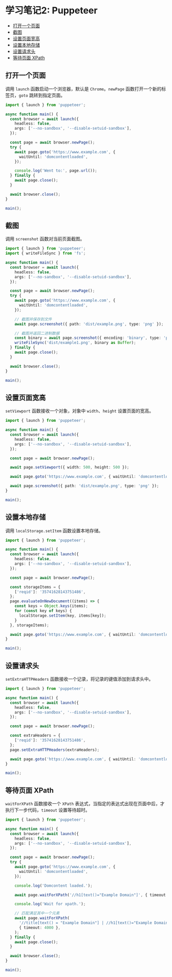 # 学习笔记2: Puppeteer

- [打开一个页面](#打开一个页面)
- [截图](#截图)
- [设置页面宽高](#设置页面宽高)
- [设置本地存储](#设置本地存储)
- [设置请求头](#设置请求头)
- [等待页面 XPath](#等待页面-xpath)

## 打开一个页面

调用 `launch` 函数启动一个浏览器，默认是 `Chrome`。`newPage` 函数打开一个新的标签页，`goto` 跳转到指定页面。

```typescript
import { launch } from 'puppeteer';

async function main() {
  const browser = await launch({
    headless: false,
    args: ['--no-sandbox', '--disable-setuid-sandbox'],
  });

  const page = await browser.newPage();
  try {
    await page.goto('https://www.example.com', {
      waitUntil: 'domcontentloaded',
    });

    console.log('Went to:', page.url());
  } finally {
    await page.close();
  }

  await browser.close();
}

main();
```

## 截图

调用 `screenshot` 函数对当前页面截图。

```typescript
import { launch } from 'puppeteer';
import { writeFileSync } from 'fs';

async function main() {
  const browser = await launch({
    headless: false,
    args: ['--no-sandbox', '--disable-setuid-sandbox'],
  });

  const page = await browser.newPage();
  try {
    await page.goto('https://www.example.com', {
      waitUntil: 'domcontentloaded',
    });

    // 截图并保存到文件
    await page.screenshot({ path: 'dist/example.png', type: 'png' });

    // 截图并返回二进制数据
    const binary = await page.screenshot({ encoding: 'binary', type: 'png' });
    writeFileSync('dist/example1.png', binary as Buffer);
  } finally {
    await page.close();
  }

  await browser.close();
}

main();
```

## 设置页面宽高

`setViewport` 函数接收一个对象，对象中 `width`、`height` 设置页面的宽高。

```typescript
import { launch } from 'puppeteer';

async function main() {
  const browser = await launch({
    headless: false,
    args: ['--no-sandbox', '--disable-setuid-sandbox'],
  });

  const page = await browser.newPage();

  await page.setViewport({ width: 500, height: 500 });

  await page.goto('https://www.example.com', { waitUntil: 'domcontentloaded' });

  await page.screenshot({ path: 'dist/example.png', type: 'png' });
}

main();
```

## 设置本地存储

调用 `localStorage.setItem` 函数设置本地存储。

```typescript
import { launch } from 'puppeteer';

async function main() {
  const browser = await launch({
    headless: false,
    args: ['--no-sandbox', '--disable-setuid-sandbox'],
  });

  const page = await browser.newPage();

  const storageItems = {
    ['reqid']: '35741628143751486',
  };
  page.evaluateOnNewDocument((items) => {
    const keys = Object.keys(items);
    for (const key of keys) {
      localStorage.setItem(key, items[key]);
    }
  }, storageItems);

  await page.goto('https://www.example.com', { waitUntil: 'domcontentloaded' });
}

main();
```

## 设置请求头

`setExtraHTTPHeaders` 函数接收一个记录，将记录的键值添加到请求头中。

```typescript
import { launch } from 'puppeteer';

async function main() {
  const browser = await launch({
    headless: false,
    args: ['--no-sandbox', '--disable-setuid-sandbox'],
  });

  const page = await browser.newPage();

  const extraHeaders = {
    ['reqid']: '35741628143751486',
  };
  page.setExtraHTTPHeaders(extraHeaders);

  await page.goto('https://www.example.com', { waitUntil: 'domcontentloaded' });
}

main();
```

## 等待页面 XPath

`waitForXPath` 函数接收一个 `XPath` 表达式，当指定的表达式出现在页面中后，才执行下一步代码，`timeout` 设置等待超时。

```typescript
import { launch } from 'puppeteer';

async function main() {
  const browser = await launch({
    headless: false,
    args: ['--no-sandbox', '--disable-setuid-sandbox'],
  });

  const page = await browser.newPage();
  try {
    await page.goto('https://www.example.com', {
      waitUntil: 'domcontentloaded',
    });

    console.log('Domcontent loaded.');

    await page.waitForXPath('//h1[text()="Example Domain"]', { timeout: 4000 });

    console.log('Wait for xpath.');

    // 匹配满足其中一个元素
    await page.waitForXPath(
      '//title[text() = "Example Domain"] | //h1[text()="Example Domain"]',
      { timeout: 4000 },
    );
  } finally {
    await page.close();
  }

  await browser.close();
}

main();
```

